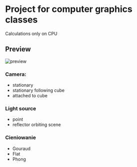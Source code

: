 
# Project for computer graphics classes
Calculations only on CPU

## Preview
![preview](https://i.imgur.com/LUgQwk9.png)

### Camera: 
* stationary
* stationary following cube
* attached to cube
### Light source
* point
* reflector orbiting scene
### Cieniowanie
* Gouraud
* Flat
* Phong


   
 
